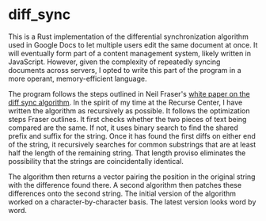# diff_sync

This is a Rust implementation of the differential synchronization algorithm used in Google Docs to let multiple users edit the same document at once. It will eventually form part of a content management system, likely written in JavaScript. However, given the  complexity of repeatedly syncing documents across servers, I opted to write this part of the program in a more operant, memory-efficient language. 

The program follows the steps outlined in Neil Fraser's [white paper on the diff sync algorithm](https://neil.fraser.name/writing/sync/). In the spirit of my time at the Recurse Center, I have written the algorithm as recursively as possible. It follows the optimization steps Fraser outlines. It first checks whether the two pieces of text being compared are the same. If not, it uses binary search to find the shared prefix and suffix for the string. Once it has found the first diffs on either end of the string, it recursively searches for common substrings that are at least half the length of the remaining string. That length proviso eliminates the possibility that the strings are coincidentally identical. 

The algorithm then returns a vector pairing the position in the original string with the difference found there. A second algorithm then patches these differences onto the second string. The initial version of the algorithm worked on a character-by-character basis. The latest version looks word by word.
